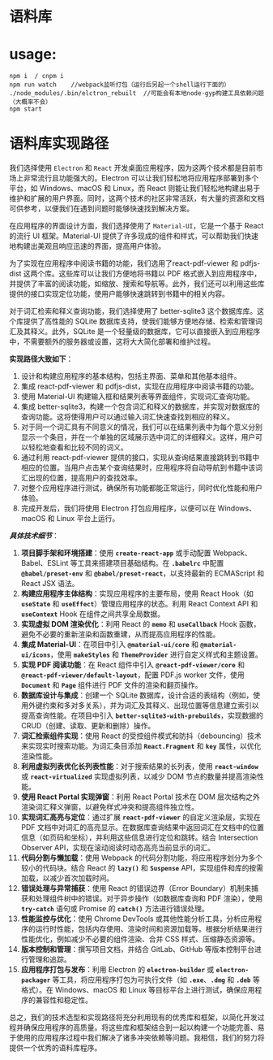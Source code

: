 # 语料库

# usage:
```shell
npm i  / cnpm i 
npm run watch    //webpack监听打包（运行后另起一个shell运行下面的）
./node_modules/.bin/elctron_rebuilt  //可能会有本地node-gyp构建工具依赖问题（大概率不会）
npm start
```


# 语料库实现路径

我们选择使用 `Electron` 和 `React` 开发桌面应用程序，因为这两个技术都是目前市场上非常流行且功能强大的。Electron 可以让我们轻松地将应用程序部署到多个平台，如 Windows、macOS 和 Linux，而 React 则能让我们轻松地构建出易于维护和扩展的用户界面。同时，这两个技术的社区非常活跃，有大量的资源和文档可供参考，以便我们在遇到问题时能够快速找到解决方案。

在应用程序的界面设计方面，我们选择使用了 `Material-UI`，它是一个基于 React 的流行 UI 框架。Material-UI 提供了许多现成的组件和样式，可以帮助我们快速地构建出美观且响应迅速的界面，提高用户体验。

为了实现在应用程序中阅读书籍的功能，我们选用了react-pdf-viewer 和 pdfjs-dist 这两个库。这些库可以让我们方便地将书籍以 PDF 格式嵌入到应用程序中，并提供了丰富的阅读功能，如缩放、搜索和导航等。此外，我们还可以利用这些库提供的接口实现定位功能，使用户能够快速跳转到书籍中的相关内容。

对于词汇检索和释义查询功能，我们选择使用了 better-sqlite3 这个数据库库。这个库提供了高性能的 SQLite 数据库支持，使我们能够方便地存储、检索和管理词汇及其释义。此外，SQLite 是一个轻量级的数据库，它可以直接嵌入到应用程序中，不需要额外的服务器或设置，这将大大简化部署和维护过程。

**实现路径大致如下**：

1. 设计和构建应用程序的基本结构，包括主界面、菜单和其他基本组件。
2. 集成 react-pdf-viewer 和 pdfjs-dist，实现在应用程序中阅读书籍的功能。
3. 使用 Material-UI 构建输入框和结果列表等界面组件，实现词汇查询功能。
4. 集成 better-sqlite3，构建一个包含词汇和释义的数据库，并实现对数据库的查询功能。这将使得用户可以通过输入词汇快速查找到相应的释义。
5. 对于同一个词汇具有不同意义的情况，我们可以在结果列表中为每个意义分别显示一个条目，并在一个单独的区域展示选中词汇的详细释义。这样，用户可以轻松地查看和比较不同的词义。
6. 通过利用 react-pdf-viewer 提供的接口，实现从查询结果直接跳转到书籍中相应的位置。当用户点击某个查询结果时，应用程序将自动导航到书籍中该词汇出现的位置，提高用户的查找效率。
7. 对整个应用程序进行测试，确保所有功能都能正常运行，同时优化性能和用户体验。
8. 完成开发后，我们将使用 Electron 打包应用程序，以便可以在 Windows、macOS 和 Linux 平台上运行。

***具体技术细节***：

1. **项目脚手架和环境搭建**：使用 **`create-react-app`** 或手动配置 Webpack、Babel、ESLint 等工具来搭建项目基础结构。在 **`.babelrc`** 中配置 **`@babel/preset-env`** 和 **`@babel/preset-react`**，以支持最新的 ECMAScript 和 React JSX 语法。
2. **构建应用程序主体结构**：实现应用程序的主要布局，使用 React Hook（如 **`useState`** 和 **`useEffect`**）管理应用程序的状态。利用 React Context API 和 **`useContext`** Hook 在组件之间共享全局数据。
3. **实现虚拟 DOM 渲染优化**：利用 React 的 **`memo`** 和 **`useCallback`** Hook 函数，避免不必要的重新渲染和函数重建，从而提高应用程序的性能。
4. **集成 Material-UI**：在项目中引入 **`@material-ui/core`** 和 **`@material-ui/icons`**，使用 **`makeStyles`** 和 **`ThemeProvider`** 进行自定义样式和主题设置。
5. **实现 PDF 阅读功能**：在 React 组件中引入 **`@react-pdf-viewer/core`** 和 **`@react-pdf-viewer/default-layout`**，配置 PDF.js worker 文件，使用 **`Document`** 和 **`Page`** 组件进行 PDF 文件的渲染和翻页操作。
6. **数据库设计与集成**：创建一个 SQLite 数据库，设计合适的表结构（例如，使用外键约束和多对多关系），并为词汇及其释义、出现位置等信息建立索引以提高查询性能。在项目中引入 **`better-sqlite3-with-prebuilds`**，实现数据的 CRUD（创建、读取、更新和删除）操作。
7. **词汇检索组件实现**：使用 React 的受控组件模式和防抖（debouncing）技术来实现实时搜索功能。为词汇条目添加 **`React.Fragment`** 和 **`key`** 属性，以优化渲染性能。
8. **利用虚拟列表优化长列表性能**：对于搜索结果的长列表，使用 **`react-window`** 或 **`react-virtualized`** 实现虚拟列表，以减少 DOM 节点的数量并提高渲染性能。
9. **使用 React Portal 实现弹窗**：利用 React Portal 技术在 DOM 层次结构之外渲染词汇释义弹窗，以避免样式冲突和提高组件独立性。
10. **实现词汇高亮与定位**：通过扩展 **`react-pdf-viewer`** 的自定义渲染层，实现在 PDF 文档中对词汇的高亮显示。在数据库查询结果中返回词汇在文档中的位置信息（如页码和坐标），并利用这些信息进行定位和跳转。结合 Intersection Observer API，实现在滚动阅读时动态高亮当前显示的词汇。
11. **代码分割与懒加载**：使用 Webpack 的代码分割功能，将应用程序划分为多个较小的代码块。结合 React 的 **`lazy()`** 和 **`Suspense`** API，实现组件和库的按需加载，以减少首次加载时间。
12. **错误处理与异常捕获**：使用 React 的错误边界（Error Boundary）机制来捕获和处理组件树中的错误。对于异步操作（如数据库查询和 PDF 渲染），使用 **`try-catch`** 语句或 Promise 的 **`catch()`** 方法进行错误处理。
13. **性能监控与优化**：使用 Chrome DevTools 或其他性能分析工具，分析应用程序的运行时性能，包括内存使用、渲染时间和资源加载等。根据分析结果进行性能优化，例如减少不必要的组件渲染、合并 CSS 样式、压缩静态资源等。
14. **版本控制和管理**：撰写项目文档，并结合 GitLab、GitHub 等版本控制平台进行管理和追踪。
15. **应用程序打包与发布**：利用 Electron 的 **`electron-builder`** 或 **`electron-packager`** 等工具，将应用程序打包为可执行文件（如 **`.exe`**、**`.dmg`** 和 **`.deb`** 等格式）。在 Windows、macOS 和 Linux 等目标平台上进行测试，确保应用程序的兼容性和稳定性。

总之，我们的技术选型和实现路径将充分利用现有的优秀库和框架，以简化开发过程并确保应用程序的高质量。将这些库和框架结合到一起以构建一个功能完善、易于使用的应用程序过程中我们解决了诸多冲突依赖等问题。我相信，我们的努力将提供一个优秀的语料库程序。

